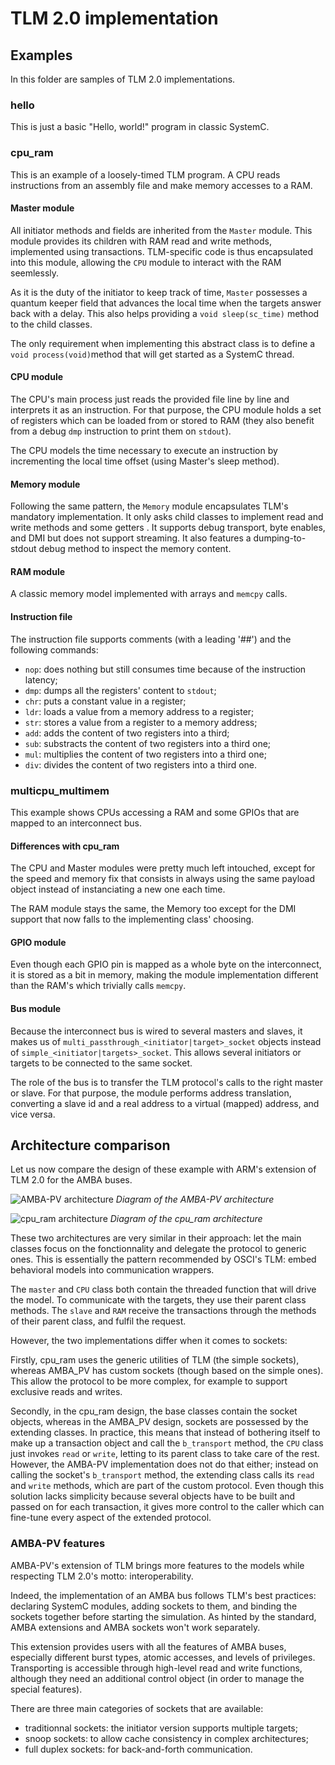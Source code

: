 # TLM 2.0 implementation

## Examples

In this folder are samples of TLM 2.0 implementations.


### hello

This is just a basic "Hello, world!" program in classic SystemC.


### cpu_ram

This is an example of a loosely-timed TLM program. A CPU reads instructions from an assembly file and make memory accesses to a RAM.


#### Master module

All initiator methods and fields are inherited from the `Master` module. This module provides its children with RAM read and write methods, implemented using transactions. TLM-specific code is thus encapsulated into this module, allowing the `CPU` module to interact with the RAM seemlessly.

As it is the duty of the initiator to keep track of time, `Master` possesses a quantum keeper field that advances the local time when the targets answer back with a delay. This also helps providing a `void sleep(sc_time)` method to the child classes.

The only requirement when implementing this abstract class is to define a `void process(void)`method that will get started as a SystemC thread.


#### CPU module

The CPU's main process just reads the provided file line by line and interprets it as an instruction. For that purpose, the CPU module holds a set of registers which can be loaded from or stored to RAM (they also benefit from a debug `dmp` instruction to print them on `stdout`).

The CPU models the time necessary to execute an instruction by incrementing the local time offset (using Master's sleep method).


#### Memory module

Following the same pattern, the `Memory` module encapsulates TLM's mandatory implementation. It only asks child classes to implement read and write methods and some getters .
It supports debug transport, byte enables, and DMI but does not support streaming. It also features a dumping-to-stdout debug method to inspect the memory content.


#### RAM module

A classic memory model implemented with arrays and `memcpy` calls.


#### Instruction file

The instruction file supports comments (with a leading '##') and the following commands:
- `nop`: does nothing but still consumes time because of the instruction latency;
- `dmp`: dumps all the registers' content to `stdout`;
- `chr`: puts a constant value in a register;
- `ldr`: loads a value from a memory address to a register;
- `str`: stores a value from a register to a memory address;
- `add`: adds the content of two registers into a third;
- `sub`: substracts the content of two registers into a third one;
- `mul`: multiplies the content of two registers into a third one;
- `div`: divides the content of two registers into a third one.


### multicpu_multimem

This example shows CPUs accessing a RAM and some GPIOs that are mapped to an interconnect bus.


#### Differences with cpu_ram

The CPU and Master modules were pretty much left intouched, except for the speed and memory fix that consists in always using the same payload object instead of instanciating a new one each time.

The RAM module stays the same, the Memory too except for the DMI support that now falls to the implementing class' choosing.


#### GPIO module

Even though each GPIO pin is mapped as a whole byte on the interconnect, it is stored as a bit in memory, making the module implementation different than the RAM's which trivially calls `memcpy`.


#### Bus module

Because the interconnect bus is wired to several masters and slaves, it makes us of `multi_passthrough_<initiator|target>_socket` objects instead of `simple_<initiator|targets>_socket`. This allows several initiators or targets to be connected to the same socket.

The role of the bus is to transfer the TLM protocol's calls to the right master or slave. For that purpose, the module performs address translation, converting a slave id and a real address to a virtual (mapped) address, and vice versa.


## Architecture comparison

Let us now compare the design of these example with ARM's extension of TLM 2.0 for the AMBA buses.

![AMBA-PV architecture](https://github.com/dryvenn/TLM/blob/master/res/amba_arch.png)
*Diagram of the AMBA-PV architecture*


![cpu_ram architecture](https://github.com/dryvenn/TLM/blob/master/res/my_arch.png)
*Diagram of the cpu_ram  architecture*


These two architectures are very similar in their approach: let the main classes focus on the fonctionnality and delegate the protocol to generic ones. This is essentially the pattern recommended by OSCI's TLM: embed behavioral models into communication wrappers.

The `master` and `CPU` class both contain the threaded function that will drive the model. To communicate with the targets, they use their parent class methods. The `slave` and `RAM` receive the transactions through the methods of their parent class, and fulfil the request.

However, the two implementations differ when it comes to sockets:

Firstly, cpu_ram uses the generic utilities of TLM (the simple sockets), whereas AMBA_PV has custom sockets (though based on the simple ones). This allow the protocol to be more complex, for example to support exclusive reads and writes.

Secondly, in the cpu_ram design, the base classes contain the socket objects, whereas in the AMBA_PV design, sockets are possessed by the extending classes. In practice, this means that instead of bothering itself to make up a transaction object and call the `b_transport` method, the `CPU` class just invokes `read` or `write`, letting to its parent class to take care of the rest. However, the AMBA-PV implementation does not do that either; instead on calling the socket's `b_transport` method, the extending class calls its `read` and `write` methods, which are part of the custom protocol. Even though this solution lacks simplicity because several objects have to be built and passed on for each transaction, it gives more control to the caller which can fine-tune every aspect of the extended protocol.


### AMBA-PV features

AMBA-PV's extension of TLM brings more features to the models while respecting TLM 2.0's motto: interoperability.

Indeed, the implementation of an AMBA bus follows TLM's best practices: declaring SystemC modules, adding sockets to them, and binding the sockets together before starting the simulation. As hinted by the standard, AMBA extensions and AMBA sockets won't work separately.

This extension provides users with all the features of AMBA buses, especially different burst types, atomic accesses, and levels of privileges.
Transporting is accessible through high-level read and write functions, although they need an additional control object (in order to manage the special features).

There are three main categories of sockets that are available:
- traditionnal sockets: the initiator version supports multiple targets;
- snoop sockets: to allow cache consistency in complex architectures;
- full duplex sockets: for back-and-forth communication.

